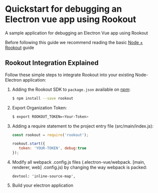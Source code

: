 # Quickstart for debugging an Electron vue app using Rookout

A sample application for debugging an Electron Vue app using Rookout

Before following this guide we recommend reading the basic [Node + Rookout] guide

## Rookout Integration Explained

Follow these simple steps to integrate Rookout into your existing Node-Electron application:

1. Adding the Rookout SDK to `package.json` available on [npm]:
    ```bash
    $ npm install --save rookout
    ```
	
2. Export Organization Token:
    ```bash
	$ export ROOKOUT_TOKEN=<Your-Token>
    ```

3. Adding a require statement to the project entry file (src/main/index.js):
    ```js
    const rookout = require('rookout');

    rookout.start({
       token: 'YOUR-TOKEN', debug:true
    });
    ```

4. Modify all webpack .config.js files (.electron-vue/webpack. [main, renderer, web] .config.js) by changing the way webpack is packed:
	```
	devtool: 'inline-source-map',
	```
	
5. Build your electron application


[Node + Rookout]: https://docs.rookout.com/docs/sdk-setup.html
[npm]: https://www.npmjs.com/package/rookout
